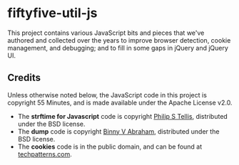 # fiftyfive-util-js

This project contains various JavaScript bits and pieces that we've authored and collected over the years to improve browser detection, cookie management, and debugging; and to fill in some gaps in jQuery and jQuery UI.

## Credits

Unless otherwise noted below, the JavaScript code in this project is copyright 55 Minutes, and is made available under the Apache License v2.0.

* The **strftime for Javascript** code is copyright [Philip S Tellis](mailto:philip@bluesmoon.info), distributed under the BSD license.
* The **dump** code is copyright [Binny V Abraham](http://www.openjs.com/license.php), distributed under the BSD license.
* The **cookies** code is in the public domain, and can be found at [techpatterns.com](http://techpatterns.com/downloads/javascript_cookies.php).
